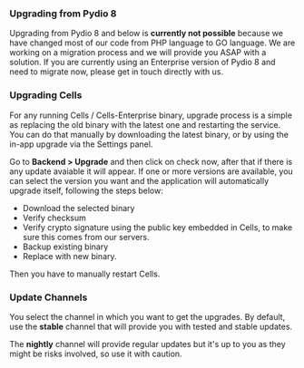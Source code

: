### Upgrading from Pydio 8

Upgrading from Pydio 8 and below is **currently not possible** because we have changed most of our code from PHP language to GO language. We are working on a migration process and we will provide you ASAP with a solution. If you are currently using an Enterprise version of Pydio 8 and need to migrate now, please get in touch directly with us.

### Upgrading Cells

For any running Cells / Cells-Enterprise binary, upgrade process is a simple as replacing the old binary with the latest one and restarting the service. You can do that manually by downloading the latest binary, or by using the in-app upgrade via the Settings panel.

Go to **Backend > Upgrade** and then click on check now, after that if there is any update avaiable it will appear. If one or more versions are available, you can select the version you want and the application will automatically upgrade itself, following the steps below: 

* Download the selected binary
* Verify checksum
* Verify crypto signature using the public key embedded in Cells, to make sure this comes from our servers.
* Backup existing binary
* Replace with new binary.

Then you have to manually restart Cells.

### Update Channels

You select the channel in which you want to get the upgrades. By default, use the **stable** channel that will provide you with tested and stable updates. 

The **nightly** channel will provide regular updates but it's up to you as they might be risks involved, so use it with caution.